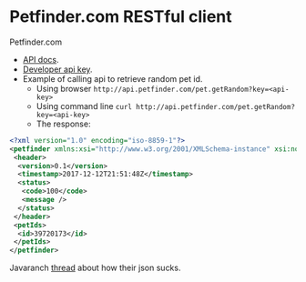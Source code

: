 # Petfinder.com RESTful client

Petfinder.com 
* [API docs](https://www.petfinder.com/developers/api-docs).
* [Developer api key](https://www.petfinder.com/developers/api-key).
* Example of calling api to retrieve random pet id.
  * Using browser ````http://api.petfinder.com/pet.getRandom?key=<api-key>````
  * Using command line ````curl http://api.petfinder.com/pet.getRandom?key=<api-key>````
  * The response:
````xml
<?xml version="1.0" encoding="iso-8859-1"?>
<petfinder xmlns:xsi="http://www.w3.org/2001/XMLSchema-instance" xsi:noNamespaceSchemaLocation="http://api.petfinder.com/schemas/0.9/petfinder.xsd">
 <header>
  <version>0.1</version>
  <timestamp>2017-12-12T21:51:48Z</timestamp>
  <status>
   <code>100</code>
   <message />
  </status>
 </header>
 <petIds>
  <id>39720173</id>
 </petIds>
</petfinder>
````
Javaranch [thread](https://coderanch.com/t/677693/java/understand-json-petfinder-doesn-match) about how their json sucks. 
